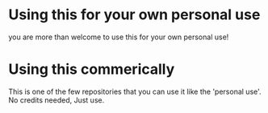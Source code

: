 # Using this for your own personal use
you are more than welcome to use this for your own personal use!

# Using this commerically
This is one of the few repositories that you can use it like the 'personal use'. No credits needed, Just use.